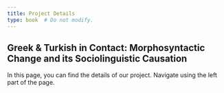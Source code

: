```yaml
---
title: Project Details
type: book  # Do not modify.
---
```


## Greek & Turkish in Contact: Morphosyntactic  Change and its Sociolinguistic Causation

In this page, you can find the details of our project. Navigate using the left part of the page.
